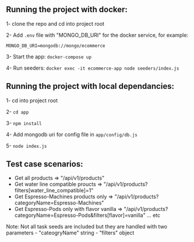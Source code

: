 ## Running the project with docker:

1- clone the repo and cd into project root

2- Add ```.env``` file with "MONGO_DB_URI" for the docker service, for example:

   ```MONGO_DB_URI=mongodb://mongo/ecommerce```

3- Start the app:
``` docker-compose up ```

4- Run seeders:
``` docker exec -it ecommerce-app node seeders/index.js ```

## Running the project with local dependancies:
1- cd into project root

2- ``` cd app ```

3- ``` npm install ```

4- Add mongodb uri for config file in ```app/config/db.js```

5- ``` node index.js ```


## Test case scenarios:
* Get all products => "/api/v1/products"
* Get water line compatible proucts => "/api/v1/products?filters[water_line_compatible]=1"
* Get Espresso-Machines products only => "/api/v1/products?categoryName=Espresso-Machines"
* Get Espresso-Pods only with flavor vanilla => "/api/v1/products?categoryName=Espresso-Pods&filters[flavor]=vanilla"
... etc

Note: 
    Not all task seeds are included but they are handled with two parameters
    - "cateogryName" string
    - "filters" object
